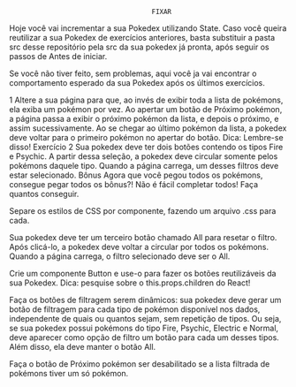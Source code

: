 										FIXAR

Hoje você vai incrementar a sua Pokedex utilizando State. Caso você queira reutilizar a sua Pokedex de exercícios anteriores, basta substituir a pasta src desse repositório pela src da sua pokedex já pronta, após seguir os passos de Antes de iniciar.

Se você não tiver feito, sem problemas, aqui você ja vai encontrar o comportamento esperado da sua Pokedex após os últimos exercícios.

1
Altere a sua página para que, ao invés de exibir toda a lista de pokémons, ela exiba um pokémon por vez. Ao apertar um botão de Próximo pokémon, a página passa a exibir o próximo pokémon da lista, e depois o próximo, e assim sucessivamente. Ao se chegar ao último pokémon da lista, a pokedex deve voltar para o primeiro pokémon no apertar do botão. Dica: Lembre-se disso!
Exercício 2
Sua pokedex deve ter dois botões contendo os tipos Fire e Psychic. A partir dessa seleção, a pokedex deve circular somente pelos pokémons daquele tipo. Quando a página carrega, um desses filtros deve estar selecionado.
Bônus
Agora que você pegou todos os pokémons, consegue pegar todos os bônus?! Não é fácil completar todos! Faça quantos conseguir.

Separe os estilos de CSS por componente, fazendo um arquivo .css para cada.

Sua pokedex deve ter um terceiro botão chamado All para resetar o filtro. Após clicá-lo, a pokedex deve voltar a circular por todos os pokémons. Quando a página carrega, o filtro selecionado deve ser o All.

Crie um componente Button e use-o para fazer os botões reutilizáveis da sua Pokedex. Dica: pesquise sobre o this.props.children do React!

Faça os botões de filtragem serem dinâmicos: sua pokedex deve gerar um botão de filtragem para cada tipo de pokémon disponível nos dados, independente de quais ou quantos sejam, sem repetição de tipos. Ou seja, se sua pokedex possui pokémons do tipo Fire, Psychic, Electric e Normal, deve aparecer como opção de filtro um botão para cada um desses tipos. Além disso, ela deve manter o botão All.

Faça o botão de Próximo pokémon ser desabilitado se a lista filtrada de pokémons tiver um só pokémon.
